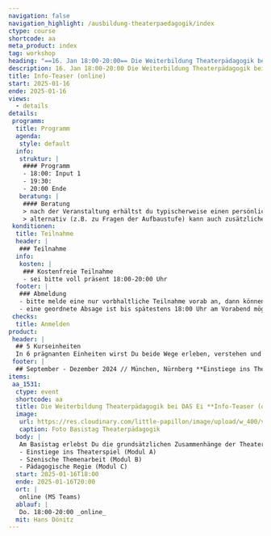 ```yaml
---
navigation: false
navigation_highlight: /ausbildung-theaterpaedagogik/index
ctype: course
shortcode: aa
meta_product: index
tag: workshop
heading: "==16. Jan 18:00-20:00== Die Weiterbildung Theaterpädagogik bei DAS Ei **Info-Teaser (online)**"
description: 16. Jan 18:00-20:00 Die Weiterbildung Theaterpädagogik bei DAS Ei
title: Info-Teaser (online)
start: 2025-01-16
ende: 2025-01-16
views:
  - details
details:
 programm:
  title: Programm
  agenda:
   style: default
  info:
   struktur: |
    #### Programm
    - 18:00: Input 1
    - 19:30: 
    - 20:00 Ende
   beratung: |
    #### Beratung
    > nach der Veranstaltung erhältst du typischerweise einen persönlich auf dich zugeschnittenen Verlauf zur Weiterbildung DAS Ei
    > alternativ (z.B. zu Fragen der Aufbaustufe) kann auch zusätzliche Beratung vereinbart werden
 konditionen:
  title: Teilnahme
  header: | 
   ### Teilnahme
  info:
   kosten: |
    ### Kostenfreie Teilnahme
    - sei bitte voll präsent 18:00-20:00 Uhr
  footer: |
   ### Abmeldung
   - bitte melde eine nur vorbhaltliche Teilnahme vorab an, dann können wir damit besser umgehen
   - eine geordnete Absage ist bis spätestens 18:00 Uhr am Vorabend möglich
 checks:
  title: Anmelden
product:
 header: |
  ## 5 Kurseinheiten
  In 6 prägnanten Einheiten wirst Du beide Wege erleben, verstehen und selber anleiten: Du lernst die Methoden, die Leitungshaltung und typische Abläufe. Egal, welche Vorerfahrungen Du mitbringst sind wir sicher, dass Du dabei viel mitnehmen wirst.
 footer: |
  ## September - Dezember 2024 // München, Nürnberg **Einstiege ins Theaterspiel**
items: 
 aa_1531:
  ctype: event
  shortcode: aa
  title: Die Weiterbildung Theaterpädagogik bei DAS Ei **Info-Teaser (online)**
  image: 
   url: https://res.cloudinary.com/little-papillon/image/upload/w_400/v1676101506/dasei/700_dasei2022_I8A7903_cvtigl.jpg
   caption: Foto Basistag Theaterpädagogik
  body: |
   Am Basistag erlebst Du die grundsätzlichen Zusammenhänge der Theaterpädagogik von DAS Ei konzentriert und ganz praktisch am eigenen Leib. Du erarbeitest Dir ausgehend von drei Zwischenreflexionen ein Grundverständnis der Module
   - Einstiege ins Theaterspiel (Modul A)
   - Szenische Themenarbeit (Modul B)
   - Pädagogische Regie (Modul C)
  start: 2025-01-16T18:00
  ende: 2025-01-16T20:00
  ort: |
   online (MS Teams)
  ablauf: |
   Do. 18:00-20:00 _online_
  mit: Hans Dönitz
---
```


<!-- PUBLISH-FROM-HERE -->
